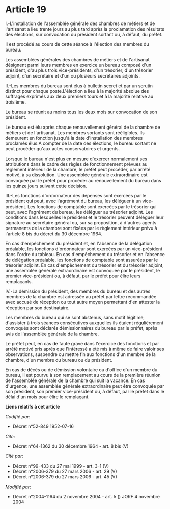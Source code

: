 # Article 19

I.-L'installation de l'assemblée générale des chambres de métiers et de l'artisanat a lieu trente jours au plus tard après la
proclamation des résultats des élections, sur convocation du président sortant ou, à défaut, du préfet. 

Il est procédé au cours de cette séance à l'élection des membres du bureau. 

Les assemblées générales des chambres de métiers et de l'artisanat désignent parmi leurs membres en exercice un bureau
composé d'un président, d'au plus trois vice-présidents, d'un trésorier, d'un trésorier adjoint, d'un secrétaire et d'un ou
plusieurs secrétaires adjoints. 

II.-Les membres du bureau sont élus à bulletin secret et par un scrutin distinct pour chaque poste.L'élection a lieu à la
majorité absolue des suffrages exprimés aux deux premiers tours et à la majorité relative au troisième. 

Le bureau se réunit au moins tous les deux mois sur convocation de son président. 

Le bureau est élu après chaque renouvellement général de la chambre de métiers et de l'artisanat. Les membres sortants sont
rééligibles. Ils demeurent en fonction jusqu'à la date d'installation des membres proclamés élus.A compter de la date des
élections, le bureau sortant ne peut procéder qu'aux actes conservatoires et urgents. 

Lorsque le bureau n'est plus en mesure d'exercer normalement ses attributions dans le cadre des règles de fonctionnement
prévues au règlement intérieur de la chambre, le préfet peut procéder, par arrêté motivé, à sa dissolution. Une assemblée
générale extraordinaire est convoquée par le préfet pour procéder au renouvellement du bureau dans les quinze jours suivant
cette décision. 

III.-Les fonctions d'ordonnateur des dépenses sont exercées par le président qui peut, avec l'agrément du bureau, les
déléguer à un vice-président. Les fonctions de comptable sont exercées par le trésorier qui peut, avec l'agrément du bureau,
les déléguer au trésorier adjoint. Les conditions dans lesquelles le président et le trésorier peuvent déléguer leur
signature au secrétaire général ou, sur sa proposition, à d'autres agents permanents de la chambre sont fixées par le
règlement intérieur prévu à l'article 8 bis du décret du 30 décembre 1964. 

En cas d'empêchement du président et, en l'absence de la délégation préalable, les fonctions d'ordonnateur sont exercées par
un vice-président dans l'ordre du tableau. En cas d'empêchement du trésorier et en l'absence de délégation préalable, les
fonctions de comptable sont assurées par le trésorier adjoint. En cas d'empêchement du trésorier et du trésorier adjoint, une
assemblée générale extraordinaire est convoquée par le président, le premier vice-président ou, à défaut, par le préfet pour
élire leurs remplaçants. 

IV.-La démission du président, des membres du bureau et des autres membres de la chambre est adressée au préfet par lettre
recommandée avec accusé de réception ou tout autre moyen permettant d'en attester la réception par son destinataire. 

Les membres du bureau qui se sont abstenus, sans motif légitime, d'assister à trois séances consécutives auxquelles ils
étaient régulièrement convoqués sont déclarés démissionnaires du bureau par le préfet, après avis de l'assemblée générale de
la chambre. 

Le préfet peut, en cas de faute grave dans l'exercice des fonctions et par arrêté motivé pris après que l'intéressé a été mis
à même de faire valoir ses observations, suspendre ou mettre fin aux fonctions d'un membre de la chambre, d'un membre du
bureau ou du président. 

En cas de décès ou de démission volontaire ou d'office d'un membre du bureau, il est pourvu à son remplacement au cours de la
première réunion de l'assemblée générale de la chambre qui suit la vacance. En cas d'urgence, une assemblée générale
extraordinaire peut être convoquée par son président, son premier vice-président ou, à défaut, par le préfet dans le délai
d'un mois pour élire le remplaçant.

**Liens relatifs à cet article**

_Codifié par_:

  - Décret n°52-849 1952-07-16

_Cite_:

  - Décret n°64-1362 du 30 décembre 1964 - art. 8 bis (V)

_Cité par_:

  - Décret n°99-433 du 27 mai 1999 - art. 3-1 (V)
  - Décret n°2006-379 du 27 mars 2006 - art. 29 (V)
  - Décret n°2006-379 du 27 mars 2006 - art. 45 (V)

_Modifié par_:

  - Décret n°2004-1164 du 2 novembre 2004 - art. 5 () JORF 4 novembre 2004
